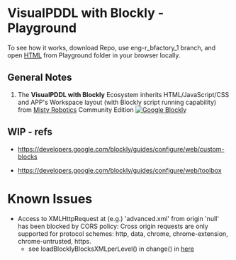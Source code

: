 # VisualPDDL with Blockly - Playground

To see how it works, download Repo, use eng-r_bfactory_1 branch, and open [HTML](index.html) from Playground folder in your browser locally.

## General Notes

1. The **VisualPDDL with Blockly** Ecosystem inherits HTML/JavaScript/CSS and APP's Workspace layout (with Blockly script running capability) from 
[Misty Robotics](https://github.com/MistyCommunity) Community Edition [![Google Blockly](https://tinyurl.com/built-on-Blockly)](https://github.com/google/blockly) 

## WIP - refs

* https://developers.google.com/blockly/guides/configure/web/custom-blocks

* https://developers.google.com/blockly/guides/configure/web/toolbox



# Known Issues
* Access to XMLHttpRequest at (e.g.) 'advanced.xml' from origin 'null' has been blocked by CORS policy: Cross origin requests are only supported for protocol schemes: 
http, data, chrome, chrome-extension, chrome-untrusted, https.
	* see loadBlocklyBlocksXMLperLevel() in change() in [here](Content/VisualPDDL/js/vpddl_index_setup.js)



